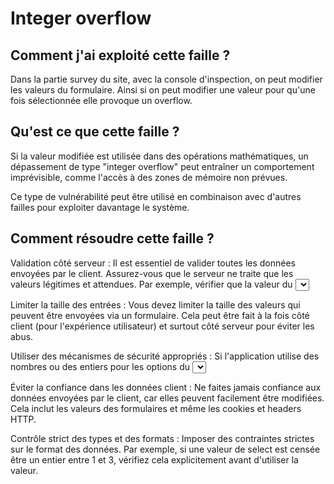 # Integer overflow

## Comment j'ai exploité cette faille ?

Dans la partie survey du site, avec la console d'inspection, on peut modifier les valeurs du formulaire. Ainsi si on peut modifier une valeur pour qu'une fois sélectionnée elle provoque un overflow.

## Qu'est ce que cette faille ?

Si la valeur modifiée est utilisée dans des opérations mathématiques, un dépassement de type "integer overflow" peut entraîner un comportement imprévisible, comme l'accès à des zones de mémoire non prévues.

Ce type de vulnérabilité peut être utilisé en combinaison avec d'autres failles pour exploiter davantage le système.

## Comment résoudre cette faille ?

Validation côté serveur : Il est essentiel de valider toutes les données envoyées par le client. Assurez-vous que le serveur ne traite que les valeurs légitimes et attendues. Par exemple, vérifier que la valeur du <select> correspond bien à une des options définies.

Limiter la taille des entrées : Vous devez limiter la taille des valeurs qui peuvent être envoyées via un formulaire. Cela peut être fait à la fois côté client (pour l'expérience utilisateur) et surtout côté serveur pour éviter les abus.

Utiliser des mécanismes de sécurité appropriés : Si l'application utilise des nombres ou des entiers pour les options du <select>, assurez-vous que les valeurs sont correctement gérées et que des mécanismes de protection contre les dépassements (comme le type casting ou la vérification des plages de valeurs) sont en place.

Éviter la confiance dans les données client : Ne faites jamais confiance aux données envoyées par le client, car elles peuvent facilement être modifiées. Cela inclut les valeurs des formulaires et même les cookies et headers HTTP.

Contrôle strict des types et des formats : Imposer des contraintes strictes sur le format des données. Par exemple, si une valeur de select est censée être un entier entre 1 et 3, vérifiez cela explicitement avant d'utiliser la valeur.
